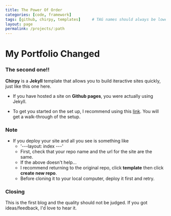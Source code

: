 ```yaml
---
title: The Power Of Order
categories: [code, framework]
tags: [github, chirpy, templates]     # TAG names should always be lowercase
layout: page
permalink: /projects/:path
---
```

# My Portfolio Changed

### The second one!!

**Chirpy** is a **Jekyll** template that allows you to build iteractive sites quickly, just like this one here.

* If you have hosted a site on **Github pages**, you were actually using Jekyll.

* To get you started on the set up, I recommend using this [link](https://chirpy.cotes.page/). You will get a walk-through of the setup.

### Note
* If you deploy your site and all you see is something like
  * '---layout: index ---'
  * First, check that your repo name and the url for the site are the same.
  * If the above doesn't help...
  * I recommend returning to the original repo, click **template** then click **create new repo**. 
  * Before cloning it to your local computer, deploy it first and retry.

### Closing
This is the first blog and the quality should not be judged. If you got ideas/feedback, I'd love to hear it.
